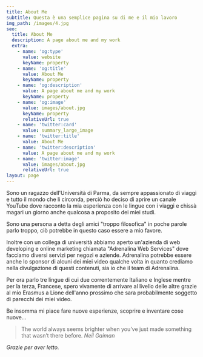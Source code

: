 ```yaml
---
title: About Me
subtitle: Questa è una semplice pagina su di me e il mio lavoro
img_path: /images/4.jpg
seo:
  title: About Me
  description: A page about me and my work
  extra:
    - name: 'og:type'
      value: website
      keyName: property
    - name: 'og:title'
      value: About Me
      keyName: property
    - name: 'og:description'
      value: A page about me and my work
      keyName: property
    - name: 'og:image'
      value: images/about.jpg
      keyName: property
      relativeUrl: true
    - name: 'twitter:card'
      value: summary_large_image
    - name: 'twitter:title'
      value: About Me
    - name: 'twitter:description'
      value: A page about me and my work
    - name: 'twitter:image'
      value: images/about.jpg
      relativeUrl: true
layout: page
---
```

Sono un ragazzo dell'Università di Parma, da sempre appassionato di viaggi e tutto il mondo che li circonda, perciò ho deciso di aprire un canale YouTube dove racconto la mia esperienza con le lingue con i viaggi e chissà magari un giorno anche qualcosa a proposito dei miei studi.

Sono una persona a detta degli amici "troppo filosofica" in poche parole parlo troppo, ciò potrebbe in questo caso essere a mio favore.

Inoltre con un collega di università abbiamo aperto un'azienda di web developing e online marketing chiamata "Adrenalina Web Services" dove facciamo diversi servizi per negozi e aziende. Adrenalina potrebbe essere anche lo sponsor di alcuni dei miei video qualche volta in quanto crediamo nella divulgazione di questi contenuti, sia io che il team di Adrenalina.

Per ora parlo tre lingue di cui due correntemente Italiano e Inglese mentre per la terza, Francese, spero vivamente di arrivare al livello  delle altre grazie al mio Erasmus a Lione dell'anno prossimo che sara probabilmente soggetto di parecchi dei miei video.

Be insomma mi piace fare nuove esperienze, scoprire e inventare cose nuove...

> The world always seems brighter when you’ve just made something that wasn’t there before. <cite>Neil Gaiman</cite>



*Grazie per aver letto.*
